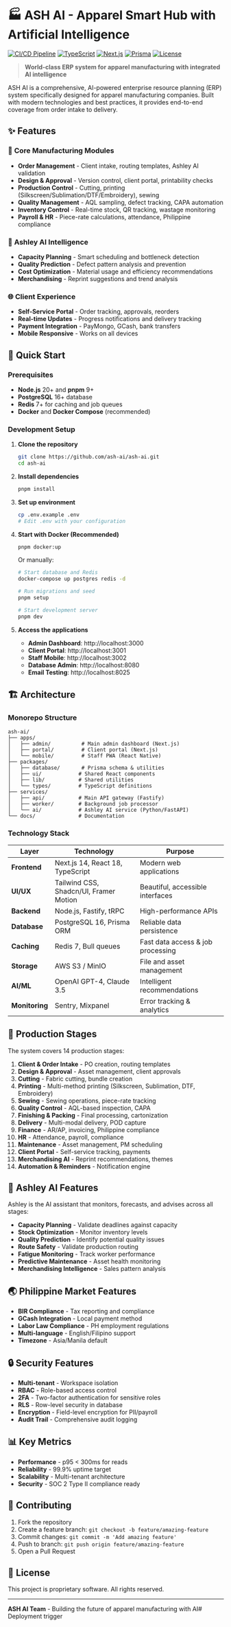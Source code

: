# 🏭 ASH AI - Apparel Smart Hub with Artificial Intelligence

[![CI/CD Pipeline](https://github.com/ash-ai/ash-ai/workflows/CI/badge.svg)](https://github.com/ash-ai/ash-ai/actions)
[![TypeScript](https://img.shields.io/badge/TypeScript-5.4-blue.svg)](https://www.typescriptlang.org/)
[![Next.js](https://img.shields.io/badge/Next.js-14-black.svg)](https://nextjs.org/)
[![Prisma](https://img.shields.io/badge/Prisma-5.12-2D3748.svg)](https://www.prisma.io/)
[![License](https://img.shields.io/badge/License-Proprietary-red.svg)](LICENSE)

> **World-class ERP system for apparel manufacturing with integrated AI intelligence**

ASH AI is a comprehensive, AI-powered enterprise resource planning (ERP) system specifically designed for apparel manufacturing companies. Built with modern technologies and best practices, it provides end-to-end coverage from order intake to delivery.

## ✨ Features

### 🎯 **Core Manufacturing Modules**
- **Order Management** - Client intake, routing templates, Ashley AI validation
- **Design & Approval** - Version control, client portal, printability checks
- **Production Control** - Cutting, printing (Silkscreen/Sublimation/DTF/Embroidery), sewing
- **Quality Management** - AQL sampling, defect tracking, CAPA automation
- **Inventory Control** - Real-time stock, QR tracking, wastage monitoring
- **Payroll & HR** - Piece-rate calculations, attendance, Philippine compliance

### 🤖 **Ashley AI Intelligence**
- **Capacity Planning** - Smart scheduling and bottleneck detection
- **Quality Prediction** - Defect pattern analysis and prevention
- **Cost Optimization** - Material usage and efficiency recommendations
- **Merchandising** - Reprint suggestions and trend analysis

### 🌐 **Client Experience**
- **Self-Service Portal** - Order tracking, approvals, reorders
- **Real-time Updates** - Progress notifications and delivery tracking
- **Payment Integration** - PayMongo, GCash, bank transfers
- **Mobile Responsive** - Works on all devices

## 🚀 Quick Start

### Prerequisites

- **Node.js** 20+ and **pnpm** 9+
- **PostgreSQL** 16+ database
- **Redis** 7+ for caching and job queues
- **Docker** and **Docker Compose** (recommended)

### Development Setup

1. **Clone the repository**
   ```bash
   git clone https://github.com/ash-ai/ash-ai.git
   cd ash-ai
   ```

2. **Install dependencies**
   ```bash
   pnpm install
   ```

3. **Set up environment**
   ```bash
   cp .env.example .env
   # Edit .env with your configuration
   ```

4. **Start with Docker (Recommended)**
   ```bash
   pnpm docker:up
   ```
   
   Or manually:
   ```bash
   # Start database and Redis
   docker-compose up postgres redis -d
   
   # Run migrations and seed
   pnpm setup
   
   # Start development server
   pnpm dev
   ```

5. **Access the applications**
   - **Admin Dashboard**: http://localhost:3000
   - **Client Portal**: http://localhost:3001
   - **Staff Mobile**: http://localhost:3002
   - **Database Admin**: http://localhost:8080
   - **Email Testing**: http://localhost:8025

## 🏗️ Architecture

### **Monorepo Structure**
```
ash-ai/
├── apps/
│   ├── admin/          # Main admin dashboard (Next.js)
│   ├── portal/         # Client portal (Next.js)
│   └── mobile/         # Staff PWA (React Native)
├── packages/
│   ├── database/       # Prisma schema & utilities
│   ├── ui/            # Shared React components
│   ├── lib/           # Shared utilities
│   └── types/         # TypeScript definitions
├── services/
│   ├── api/           # Main API gateway (Fastify)
│   ├── worker/        # Background job processor
│   └── ai/            # Ashley AI service (Python/FastAPI)
└── docs/              # Documentation
```

### **Technology Stack**

| Layer | Technology | Purpose |
|-------|------------|---------|
| **Frontend** | Next.js 14, React 18, TypeScript | Modern web applications |
| **UI/UX** | Tailwind CSS, Shadcn/UI, Framer Motion | Beautiful, accessible interfaces |
| **Backend** | Node.js, Fastify, tRPC | High-performance APIs |
| **Database** | PostgreSQL 16, Prisma ORM | Reliable data persistence |
| **Caching** | Redis 7, Bull queues | Fast data access & job processing |
| **Storage** | AWS S3 / MinIO | File and asset management |
| **AI/ML** | OpenAI GPT-4, Claude 3.5 | Intelligent recommendations |
| **Monitoring** | Sentry, Mixpanel | Error tracking & analytics |

## 🎯 Production Stages

The system covers 14 production stages:

1. **Client & Order Intake** - PO creation, routing templates
2. **Design & Approval** - Asset management, client approvals  
3. **Cutting** - Fabric cutting, bundle creation
4. **Printing** - Multi-method printing (Silkscreen, Sublimation, DTF, Embroidery)
5. **Sewing** - Sewing operations, piece-rate tracking
6. **Quality Control** - AQL-based inspection, CAPA
7. **Finishing & Packing** - Final processing, cartonization
8. **Delivery** - Multi-modal delivery, POD capture
9. **Finance** - AR/AP, invoicing, Philippine compliance
10. **HR** - Attendance, payroll, compliance
11. **Maintenance** - Asset management, PM scheduling
12. **Client Portal** - Self-service tracking, payments
13. **Merchandising AI** - Reprint recommendations, themes
14. **Automation & Reminders** - Notification engine

## 🤖 Ashley AI Features

Ashley is the AI assistant that monitors, forecasts, and advises across all stages:

- **Capacity Planning** - Validate deadlines against capacity
- **Stock Optimization** - Monitor inventory levels
- **Quality Prediction** - Identify potential quality issues
- **Route Safety** - Validate production routing
- **Fatigue Monitoring** - Track worker performance
- **Predictive Maintenance** - Asset health monitoring
- **Merchandising Intelligence** - Sales pattern analysis

## 🌏 Philippine Market Features

- **BIR Compliance** - Tax reporting and compliance
- **GCash Integration** - Local payment method
- **Labor Law Compliance** - PH employment regulations  
- **Multi-language** - English/Filipino support
- **Timezone** - Asia/Manila default

## 🔒 Security Features

- **Multi-tenant** - Workspace isolation
- **RBAC** - Role-based access control
- **2FA** - Two-factor authentication for sensitive roles
- **RLS** - Row-level security in database
- **Encryption** - Field-level encryption for PII/payroll
- **Audit Trail** - Comprehensive audit logging

## 📊 Key Metrics

- **Performance** - p95 < 300ms for reads
- **Reliability** - 99.9% uptime target
- **Scalability** - Multi-tenant architecture
- **Security** - SOC 2 Type II compliance ready

## 🤝 Contributing

1. Fork the repository
2. Create a feature branch: `git checkout -b feature/amazing-feature`
3. Commit changes: `git commit -m 'Add amazing feature'`
4. Push to branch: `git push origin feature/amazing-feature`
5. Open a Pull Request

## 📄 License

This project is proprietary software. All rights reserved.

---

**ASH AI Team** - Building the future of apparel manufacturing with AI# Deployment trigger
